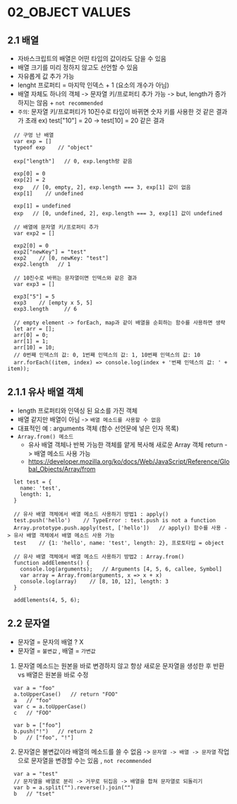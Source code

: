 # 02_OBJECT VALUES

## 2.1 배열

- 자바스크립트의 배열은 어떤 타입의 값이라도 담을 수 있음
- 배열 크기를 미리 정하지 않고도 선언할 수 있음
- 자유롭게 값 추가 가능
- lenght 프로퍼티 = 마지막 인덱스 + 1 (요소의 개수가 아님)
- 배열 자체도 하나의 객체 -> 문자열 키/프로퍼티 추가 가능 -> but, length가 증가하지는 않음 + `not recommended`
- `주의`: 문자열 키/프로퍼티가 10진수로 타입이 바뀌면 숫자 키를 사용한 것 같은 결과가 초래 ex) test["10"] = 20 -> test[10] = 20 같은 결과

```
  // 구멍 난 배열
  var exp = []
  typeof exp    // "object"

  exp["length"]   // 0, exp.length랑 같음

  exp[0] = 0
  exp[2] = 2
  exp   // [0, empty, 2], exp.length === 3, exp[1] 값이 없음
  exp[1]    // undefined

  exp[1] = undefined
  exp   // [0, undefined, 2], exp.length === 3, exp[1] 값이 undefined

```

```
  // 배열에 문자열 키/프로퍼티 추가
  var exp2 = []

  exp2[0] = 0
  exp2["newKey"] = "test"
  exp2    // [0, newKey: "test"]
  exp2.length   // 1

  // 10진수로 바뀌는 문자열이면 인덱스와 같은 결과
  var exp3 = []

  exp3["5"] = 5
  exp3    // [empty x 5, 5]
  exp3.length     // 6

  // empty element -> forEach, map과 같이 배열을 순회하는 함수를 사용하면 생략
  let arr = [];
  arr[0] = 0;
  arr[1] = 1;
  arr[10] = 10;
  // 0번째 인덱스의 값: 0, 1번째 인덱스의 값: 1, 10번째 인덱스의 값: 10
  arr.forEach((item, index) => console.log(index + '번째 인덱스의 값: ' + item));
```

## 2.1.1 유사 배열 객체

- length 프로퍼티와 인덱싱 된 요소를 가진 객체
- 배열 같지만 배열이 아님 -> `배열 메소드를 사용할 수 없음`
- 대표적인 예 : arguments 객체 (함수 선언문에 넣은 인자 목록)
- `Array.from() 메소드`
  - 유사 배열 객체나 반복 가능한 객체를 얕게 복사해 새로운 Array 객체 return -> 배열 메소드 사용 가능
  - https://developer.mozilla.org/ko/docs/Web/JavaScript/Reference/Global_Objects/Array/from

```
  let test = {
    name: 'test',
    length: 1,
  }

  // 유사 배열 객체에서 배열 메소드 사용하기 방법1 : apply()
  test.push('hello')    // TypeError : test.push is not a function
  Array.prototype.push.apply(test, ['hello'])   // apply() 함수를 사용 -> 유사 배열 객체에서 배열 메소드 사용 가능
  test    // {1: 'hello', name: 'test', length: 2}, 프로토타입 = object

  // 유사 배열 객체에서 배열 메소드 사용하기 방법2 : Array.from()
  function addElements() {
    console.log(arguments);   // Arguments [4, 5, 6, callee, Symbol]
    var array = Array.from(arguments, x => x + x)
    console.log(array)    // [8, 10, 12], length: 3
  }

  addElements(4, 5, 6);
```

## 2.2 문자열

- 문자열 = 문자의 배열 ? X
- 문자열 = `불변값` , 배열 = `가변값`

1. 문자열 메소드는 원본을 바로 변경하지 않고 항상 새로운 문자열을 생성한 후 반환 vs 배열은 원본을 바로 수정

```
  var a = "foo"
  a.toUpperCase()   // return "FOO"
  a   // "foo"
  var c = a.toUpperCase()
  c   // "FOO"

  var b = ["foo"]
  b.push("!")   // return 2
  b   // ["foo", "!"]
```

2. 문자열은 불변값이라 배열의 메소드를 쓸 수 없음 -> `문자열 -> 배열 -> 문자열` 작업으로 문자열을 변경할 수는 있음 , `not recommended`

```
  var a = "test"
  // 문자열을 배열로 분리 -> 거꾸로 뒤집음 -> 배열을 합쳐 문자열로 되돌리기
  var b = a.split("").reverse().join("")
  b   // "tset"
```
